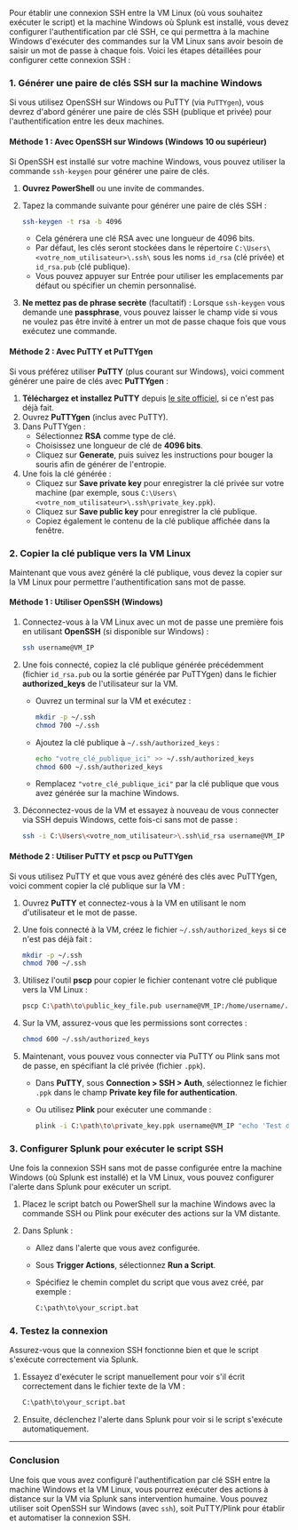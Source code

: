 Pour établir une connexion SSH entre la VM Linux (où vous souhaitez exécuter le script) et la machine Windows où Splunk est installé, vous devez configurer l'authentification par clé SSH, ce qui permettra à la machine Windows d'exécuter des commandes sur la VM Linux sans avoir besoin de saisir un mot de passe à chaque fois. Voici les étapes détaillées pour configurer cette connexion SSH :

### 1. **Générer une paire de clés SSH sur la machine Windows**

Si vous utilisez OpenSSH sur Windows ou PuTTY (via `PuTTYgen`), vous devrez d'abord générer une paire de clés SSH (publique et privée) pour l'authentification entre les deux machines.

#### Méthode 1 : Avec OpenSSH sur Windows (Windows 10 ou supérieur)

Si OpenSSH est installé sur votre machine Windows, vous pouvez utiliser la commande `ssh-keygen` pour générer une paire de clés.

1. **Ouvrez PowerShell** ou une invite de commandes.
2. Tapez la commande suivante pour générer une paire de clés SSH :

   ```bash
   ssh-keygen -t rsa -b 4096
   ```

   - Cela générera une clé RSA avec une longueur de 4096 bits.
   - Par défaut, les clés seront stockées dans le répertoire `C:\Users\<votre_nom_utilisateur>\.ssh\` sous les noms `id_rsa` (clé privée) et `id_rsa.pub` (clé publique).
   - Vous pouvez appuyer sur Entrée pour utiliser les emplacements par défaut ou spécifier un chemin personnalisé.

3. **Ne mettez pas de phrase secrète** (facultatif) :
   Lorsque `ssh-keygen` vous demande une **passphrase**, vous pouvez laisser le champ vide si vous ne voulez pas être invité à entrer un mot de passe chaque fois que vous exécutez une commande.

#### Méthode 2 : Avec PuTTY et PuTTYgen

Si vous préférez utiliser **PuTTY** (plus courant sur Windows), voici comment générer une paire de clés avec **PuTTYgen** :

1. **Téléchargez et installez PuTTY** depuis [le site officiel](https://www.chiark.greenend.org.uk/~sgtatham/putty/latest.html), si ce n'est pas déjà fait.
2. Ouvrez **PuTTYgen** (inclus avec PuTTY).
3. Dans PuTTYgen :
   - Sélectionnez **RSA** comme type de clé.
   - Choisissez une longueur de clé de **4096 bits**.
   - Cliquez sur **Generate**, puis suivez les instructions pour bouger la souris afin de générer de l'entropie.
4. Une fois la clé générée :
   - Cliquez sur **Save private key** pour enregistrer la clé privée sur votre machine (par exemple, sous `C:\Users\<votre_nom_utilisateur>\.ssh\private_key.ppk`).
   - Cliquez sur **Save public key** pour enregistrer la clé publique.
   - Copiez également le contenu de la clé publique affichée dans la fenêtre.

### 2. **Copier la clé publique vers la VM Linux**

Maintenant que vous avez généré la clé publique, vous devez la copier sur la VM Linux pour permettre l'authentification sans mot de passe.

#### Méthode 1 : Utiliser OpenSSH (Windows)

1. Connectez-vous à la VM Linux avec un mot de passe une première fois en utilisant **OpenSSH** (si disponible sur Windows) :

   ```bash
   ssh username@VM_IP
   ```

2. Une fois connecté, copiez la clé publique générée précédemment (fichier `id_rsa.pub` ou la sortie générée par PuTTYgen) dans le fichier **authorized_keys** de l'utilisateur sur la VM.

   - Ouvrez un terminal sur la VM et exécutez :

     ```bash
     mkdir -p ~/.ssh
     chmod 700 ~/.ssh
     ```

   - Ajoutez la clé publique à `~/.ssh/authorized_keys` :

     ```bash
     echo "votre_clé_publique_ici" >> ~/.ssh/authorized_keys
     chmod 600 ~/.ssh/authorized_keys
     ```

   - Remplacez `"votre_clé_publique_ici"` par la clé publique que vous avez générée sur la machine Windows.

3. Déconnectez-vous de la VM et essayez à nouveau de vous connecter via SSH depuis Windows, cette fois-ci sans mot de passe :

   ```bash
   ssh -i C:\Users\<votre_nom_utilisateur>\.ssh\id_rsa username@VM_IP
   ```

#### Méthode 2 : Utiliser PuTTY et **pscp** ou **PuTTYgen**

Si vous utilisez PuTTY et que vous avez généré des clés avec PuTTYgen, voici comment copier la clé publique sur la VM :

1. Ouvrez **PuTTY** et connectez-vous à la VM en utilisant le nom d'utilisateur et le mot de passe.
2. Une fois connecté à la VM, créez le fichier `~/.ssh/authorized_keys` si ce n'est pas déjà fait :

   ```bash
   mkdir -p ~/.ssh
   chmod 700 ~/.ssh
   ```

3. Utilisez l'outil **pscp** pour copier le fichier contenant votre clé publique vers la VM Linux :

   ```bash
   pscp C:\path\to\public_key_file.pub username@VM_IP:/home/username/.ssh/authorized_keys
   ```

4. Sur la VM, assurez-vous que les permissions sont correctes :

   ```bash
   chmod 600 ~/.ssh/authorized_keys
   ```

5. Maintenant, vous pouvez vous connecter via PuTTY ou Plink sans mot de passe, en spécifiant la clé privée (fichier `.ppk`).

   - Dans **PuTTY**, sous **Connection > SSH > Auth**, sélectionnez le fichier `.ppk` dans le champ **Private key file for authentication**.
   - Ou utilisez **Plink** pour exécuter une commande :

     ```bash
     plink -i C:\path\to\private_key.ppk username@VM_IP "echo 'Test depuis Windows' >> /home/username/test_message.txt"
     ```

### 3. **Configurer Splunk pour exécuter le script SSH**

Une fois la connexion SSH sans mot de passe configurée entre la machine Windows (où Splunk est installé) et la VM Linux, vous pouvez configurer l'alerte dans Splunk pour exécuter un script.

1. Placez le script batch ou PowerShell sur la machine Windows avec la commande SSH ou Plink pour exécuter des actions sur la VM distante.

2. Dans Splunk :
   - Allez dans l'alerte que vous avez configurée.
   - Sous **Trigger Actions**, sélectionnez **Run a Script**.
   - Spécifiez le chemin complet du script que vous avez créé, par exemple :

     ```bash
     C:\path\to\your_script.bat
     ```

### 4. **Testez la connexion**

Assurez-vous que la connexion SSH fonctionne bien et que le script s'exécute correctement via Splunk.

1. Essayez d'exécuter le script manuellement pour voir s'il écrit correctement dans le fichier texte de la VM :

   ```bash
   C:\path\to\your_script.bat
   ```

2. Ensuite, déclenchez l'alerte dans Splunk pour voir si le script s'exécute automatiquement.

---

### Conclusion

Une fois que vous avez configuré l'authentification par clé SSH entre la machine Windows et la VM Linux, vous pourrez exécuter des actions à distance sur la VM via Splunk sans intervention humaine. Vous pouvez utiliser soit OpenSSH sur Windows (avec `ssh`), soit PuTTY/Plink pour établir et automatiser la connexion SSH.